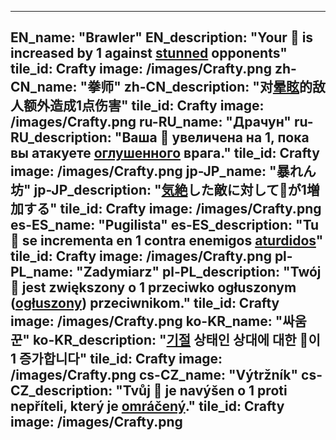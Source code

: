 ---

EN_name: "Brawler"
EN_description: "Your 🔸 is increased by 1 against <u>stunned</u> opponents"
tile_id: Crafty
image: /images/Crafty.png
zh-CN_name: "拳师"
zh-CN_description: "对<u>晕眩</u>的敌人额外造成1点伤害"
tile_id: Crafty
image: /images/Crafty.png
ru-RU_name: "Драчун"
ru-RU_description: "Ваша 🔸 увеличена на 1, пока вы атакуете <u>оглушенного</u> врага."
tile_id: Crafty
image: /images/Crafty.png
jp-JP_name: "暴れん坊"
jp-JP_description: "<u>気絶</u>した敵に対して🔸が1増加する"
tile_id: Crafty
image: /images/Crafty.png
es-ES_name: "Pugilista"
es-ES_description: "Tu 🔸 se incrementa en 1 contra enemigos <u>aturdidos</u>"
tile_id: Crafty
image: /images/Crafty.png
pl-PL_name: "Zadymiarz"
pl-PL_description: "Twój 🔸 jest zwiększony o 1 przeciwko ogłuszonym (<u>ogłuszony</u>) przeciwnikom."
tile_id: Crafty
image: /images/Crafty.png
ko-KR_name: "싸움꾼"
ko-KR_description: "<u>기절</u> 상태인 상대에 대한 🔸이 1 증가합니다"
tile_id: Crafty
image: /images/Crafty.png
cs-CZ_name: "Výtržník"
cs-CZ_description: "Tvůj 🔸 je navýšen o 1 proti nepříteli, který je <u>omráčený</u>."
tile_id: Crafty
image: /images/Crafty.png
---
